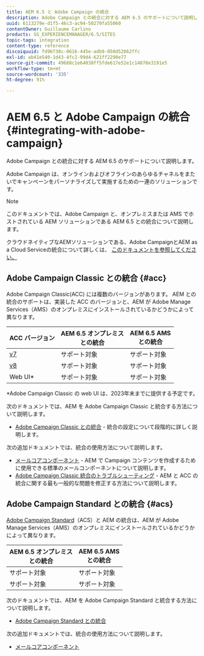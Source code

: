 ```yaml
---
title: AEM 6.5 と Adobe Campaign の統合
description: Adobe Campaign との統合に対する AEM 6.5 のサポートについて説明します。
uuid: 6113279e-d1f5-46c3-ac94-50270fa55060
contentOwner: Guillaume Carlino
products: SG_EXPERIENCEMANAGER/6.5/SITES
topic-tags: integration
content-type: reference
discoiquuid: fd96f30c-0616-445e-adb9-050d52862ffc
exl-id: ab41e540-1d43-4fc2-99d4-621ff2290e77
source-git-commit: 49688c1e64038ff5fde617e52e1c14878e3191e5
workflow-type: tm+mt
source-wordcount: '335'
ht-degree: 91%

---
```



# AEM 6.5 と Adobe Campaign の統合{#integrating-with-adobe-campaign}

Adobe Campaign との統合に対する AEM 6.5 のサポートについて説明します。

Adobe Campaign は、オンラインおよびオフラインのあらゆるチャネルをまたいでキャンペーンをパーソナライズして実施するための一連のソリューションです。

>[!NOTE]
>
>このドキュメントでは、Adobe Campaign と、オンプレミスまたは AMS でホストされている AEM ソリューションである AEM 6.5 との統合について説明します。
>
>クラウドネイティブなAEMソリューションである、Adobe CampaignとAEM as a Cloud Serviceの統合について詳しくは、 [このドキュメントを参照してください。](https://experienceleague.adobe.com/docs/experience-manager-cloud-service/content/sites/integrations/campaign.html?lang=ja)

## Adobe Campaign Classic との統合 {#acc}

Adobe Campaign Classic(ACC) には複数のバージョンがあります。 AEM との統合のサポートは、実装した ACC のバージョンと、AEM が Adobe Manage Services（AMS）のオンプレミスにインストールされているかどうかによって異なります。

| ACC バージョン | AEM 6.5 オンプレミス<br>との統合 | AEM 6.5 AMS<br>との統合 |
|---|---|---|
| [v7](https://experienceleague.adobe.com/docs/campaign-classic.html?lang=ja) | サポート対象 | サポート対象 |
| [v8](https://experienceleague.adobe.com/docs/campaign-v8.html?lang=ja) | サポート対象 | サポート対象 |
| Web UI* | サポート対象 | サポート対象 |

*Adobe Campaign Classic の web UI は、2023年末までに提供する予定です。

次のドキュメントでは、AEM を Adobe Campaign Classic と統合する方法について説明します。

* [Adobe Campaign Classic との統合](/help/sites-administering/campaignonpremise.md) - 統合の設定について段階的に詳しく説明します。

次の追加ドキュメントでは、統合の使用方法について説明します。

* [メールコアコンポーネント](https://experienceleague.adobe.com/docs/experience-manager-core-components/using/email/introduction.html?lang=ja) - AEM で Campaign コンテンツを作成するために使用できる標準のメールコンポーネントについて説明します。
* [Adobe Campaign Classic 統合のトラブルシューティング](/help/sites-administering/troubleshooting-campaignintegration.md) - AEM と ACC の統合に関する最も一般的な問題を修正する方法について説明します。

## Adobe Campaign Standard との統合 {#acs}

[Adobe Campaign Standard](https://experienceleague.adobe.com/docs/campaign-standard.html?lang=ja)（ACS）と AEM の統合は、AEM が Adobe Manage Services（AMS）のオンプレミスにインストールされているかどうかによって異なります。

| AEM 6.5 オンプレミス<br>との統合 | AEM 6.5 AMS<br> との統合 |
|---|---|
| サポート対象 | サポート対象 |
| サポート対象 | サポート対象 |

次のドキュメントでは、AEM を Adobe Campaign Standard と統合する方法について説明します。

* [Adobe Campaign Standard との統合](/help/sites-administering/campaignstandard.md)

次の追加ドキュメントでは、統合の使用方法について説明します。

* [メールコアコンポーネント](https://experienceleague.adobe.com/docs/experience-manager-core-components/using/email/introduction.html?lang=ja)
